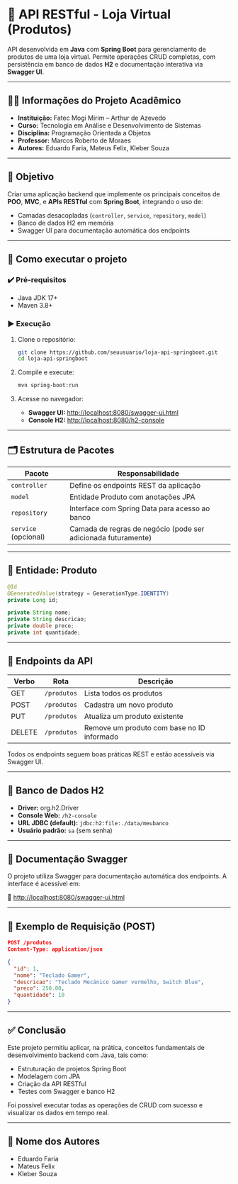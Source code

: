 # 🛒 API RESTful - Loja Virtual (Produtos)

API desenvolvida em **Java** com **Spring Boot** para gerenciamento de produtos de uma loja virtual. Permite operações CRUD completas, com persistência em banco de dados **H2** e documentação interativa via **Swagger UI**.

---

## 👨‍🏫 Informações do Projeto Acadêmico

- **Instituição:** Fatec Mogi Mirim – Arthur de Azevedo  
- **Curso:** Tecnologia em Análise e Desenvolvimento de Sistemas  
- **Disciplina:** Programação Orientada a Objetos  
- **Professor:** Marcos Roberto de Moraes  
- **Autores:** Eduardo Faria, Mateus Felix, Kleber Souza  

---

## 🎯 Objetivo

Criar uma aplicação backend que implemente os principais conceitos de **POO**, **MVC**, e **APIs RESTful** com **Spring Boot**, integrando o uso de:

- Camadas desacopladas (`controller`, `service`, `repository`, `model`)
- Banco de dados H2 em memória
- Swagger UI para documentação automática dos endpoints

---

## 🚀 Como executar o projeto

### ✔️ Pré-requisitos

- Java JDK 17+
- Maven 3.8+

### ▶️ Execução

1. Clone o repositório:
   ```bash
   git clone https://github.com/seuusuario/loja-api-springboot.git
   cd loja-api-springboot
   ```

2. Compile e execute:
   ```bash
   mvn spring-boot:run
   ```

3. Acesse no navegador:

   - **Swagger UI:** [http://localhost:8080/swagger-ui.html](http://localhost:8080/swagger-ui.html)
   - **Console H2:** [http://localhost:8080/h2-console](http://localhost:8080/h2-console)

---

## 🗂️ Estrutura de Pacotes

| Pacote                    | Responsabilidade                                 |
|---------------------------|--------------------------------------------------|
| `controller`              | Define os endpoints REST da aplicação           |
| `model`                   | Entidade Produto com anotações JPA              |
| `repository`              | Interface com Spring Data para acesso ao banco  |
| `service` (opcional)      | Camada de regras de negócio (pode ser adicionada futuramente) |

---
## 📌 Entidade: Produto

```java
@Id
@GeneratedValue(strategy = GenerationType.IDENTITY)
private Long id;

private String nome;
private String descricao;
private double preco;
private int quantidade;
```

---

## 📡 Endpoints da API

| Verbo  | Rota              | Descrição                                          |
|--------|-------------------|----------------------------------------------------|
| GET    | `/produtos`       | Lista todos os produtos                           |            |
| POST   | `/produtos`       | Cadastra um novo produto                          |
| PUT    | `/produtos`  | Atualiza um produto existente                     |
| DELETE | `/produtos`  | Remove um produto com base no ID informado        |

Todos os endpoints seguem boas práticas REST e estão acessíveis via Swagger UI.

---

## 💾 Banco de Dados H2

- **Driver:** org.h2.Driver  
- **Console Web:** `/h2-console`  
- **URL JDBC (default):** `jdbc:h2:file:./data/meubanco`  
- **Usuário padrão:** `sa` (sem senha)

---

## 📖 Documentação Swagger

O projeto utiliza Swagger para documentação automática dos endpoints. A interface é acessível em:

📍 [http://localhost:8080/swagger-ui.html](http://localhost:8080/swagger-ui.html)

---

## 🧪 Exemplo de Requisição (POST)

```json
POST /produtos
Content-Type: application/json

{
  "id": 1,
  "nome": "Teclado Gamer",
  "descricao": "Teclado Mecánico Gamer vermelho, Switch Blue",
  "preco": 250.00,
  "quantidade": 10
}
```

---

## ✅ Conclusão

Este projeto permitiu aplicar, na prática, conceitos fundamentais de desenvolvimento backend com Java, tais como:

- Estruturação de projetos Spring Boot
- Modelagem com JPA
- Criação da API RESTful
- Testes com Swagger e banco H2

Foi possível executar todas as operações de CRUD com sucesso e visualizar os dados em tempo real.

---

## 👥 Nome dos Autores

- Eduardo Faria  
- Mateus Felix  
- Kleber Souza
